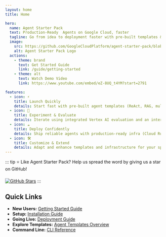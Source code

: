```yaml
---
layout: home
title: Home

hero:
  name: Agent Starter Pack
  text: Production-Ready  Agents on Google Cloud, faster
  tagline: Go from idea to deployment faster with pre-built templates & tools.
  image:
    src: https://github.com/GoogleCloudPlatform/agent-starter-pack/blob/main/docs/images/logo.png?raw=true
    alt: Agent Starter Pack Logo
  actions:
    - theme: brand
      text: Get Started Guide
      link: /guide/getting-started
    - theme: alt
      text: Watch Demo Video
      link: https://www.youtube.com/embed/eZ-8UQ_t4YM?start=2791

features:
  - icon: ⚡️
    title: Launch Quickly
    details: Start fast with pre-built agent templates (ReAct, RAG, multi-agent, Live Multimodal API) implementing common patterns.
  - icon: 🧪
    title: Experiment & Evaluate
    details: Iterate using integrated Vertex AI evaluation and an interactive testing playground.
  - icon: ☁️
    title: Deploy Confidently
    details: Ship reliable agents with production-ready infra (Cloud Run / Agent Engine) featuring monitoring, observability, and CI/CD.
  - icon: 🛠️
    title: Customize & Extend
    details: Adapt and enhance templates and infrastructure for your specific use case.
---
```


::: tip ⭐ Like Agent Starter Pack?
Help us spread the word by giving us a star on GitHub!

<a href="https://github.com/GoogleCloudPlatform/agent-starter-pack/stargazers" target="_blank" rel="noopener noreferrer" style="display: inline-block; margin-top: 8px;"> <!-- Link the badge too! -->
  ![GitHub Stars](https://img.shields.io/github/stars/GoogleCloudPlatform/agent-starter-pack?style=social&color=yellow) <!-- Added style=social for better look -->
</a>
:::

## Quick Links

- **New Users:** [Getting Started Guide](/guide/getting-started)
- **Setup:** [Installation Guide](/guide/installation)
- **Going Live:** [Deployment Guide](/guide/deployment)
- **Explore Templates:** [Agent Templates Overview](/agents/overview)
- **Command Line:** [CLI Reference](/cli/)